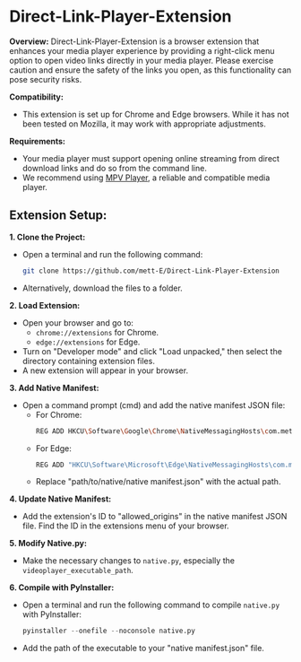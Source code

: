 # Direct-Link-Player-Extension

**Overview:**
Direct-Link-Player-Extension is a browser extension that enhances your media player experience by providing a right-click menu option to open video links directly in your media player. Please exercise caution and ensure the safety of the links you open, as this functionality can pose security risks.

**Compatibility:**
- This extension is set up for Chrome and Edge browsers. While it has not been tested on Mozilla, it may work with appropriate adjustments.

**Requirements:**
- Your media player must support opening online streaming from direct download links and do so from the command line.
- We recommend using [MPV Player](https://mpv.io/installation/), a reliable and compatible media player.

## Extension Setup:

**1. Clone the Project:**
   - Open a terminal and run the following command:
     ```bash
     git clone https://github.com/mett-E/Direct-Link-Player-Extension
     ```
   - Alternatively, download the files to a folder.

**2. Load Extension:**
   - Open your browser and go to:
     - `chrome://extensions` for Chrome.
     - `edge://extensions` for Edge.
   - Turn on "Developer mode" and click "Load unpacked," then select the directory containing extension files.
   - A new extension will appear in your browser.

**3. Add Native Manifest:**
   - Open a command prompt (cmd) and add the native manifest JSON file:
     - For Chrome:
       ```bash
       REG ADD HKCU\Software\Google\Chrome\NativeMessagingHosts\com.metti.pythonnativehost /ve /t REG_SZ /d "path/to/native/native manifest.json" /f
       ```
     - For Edge:
       ```bash
       REG ADD "HKCU\Software\Microsoft\Edge\NativeMessagingHosts\com.metti.pythonnativehost" /ve /t REG_SZ /d "path/to/native/native manifest.json" /f
       ```
     - Replace "path/to/native/native manifest.json" with the actual path.

**4. Update Native Manifest:**
   - Add the extension's ID to "allowed_origins" in the native manifest JSON file. Find the ID in the extensions menu of your browser.

**5. Modify Native.py:**
   - Make the necessary changes to `native.py`, especially the `videoplayer_executable_path`.

**6. Compile with PyInstaller:**
   - Open a terminal and run the following command to compile `native.py` with PyInstaller:
     ```python
     pyinstaller --onefile --noconsole native.py
     ```
   - Add the path of the executable to your "native manifest.json" file.

